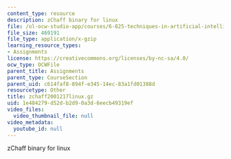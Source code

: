 ```yaml
---
content_type: resource
description: zChaff binary for linux
file: /ol-ocw-studio-app/courses/6-825-techniques-in-artificial-intelligence-sma-5504-fall-2002/1e484279d52db2d90a3d6eecb49319ef_zchaff2001217linux.gz
file_size: 469191
file_type: application/x-gzip
learning_resource_types:
- Assignments
license: https://creativecommons.org/licenses/by-nc-sa/4.0/
ocw_type: OCWFile
parent_title: Assignments
parent_type: CourseSection
parent_uid: c614faf8-894f-e345-14ec-83a1fd01388d
resourcetype: Other
title: zchaff2001217linux.gz
uid: 1e484279-d52d-b2d9-0a3d-6eecb49319ef
video_files:
  video_thumbnail_file: null
video_metadata:
  youtube_id: null
---
```

zChaff binary for linux